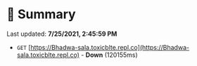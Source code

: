 # 📖 Summary
Last updated: **7/25/2021, 2:45:59 PM**

- `GET` [https://Bhadwa-sala.toxicblte.repl.co](https://Bhadwa-sala.toxicblte.repl.co) - **Down** (120155ms)
